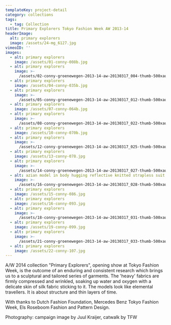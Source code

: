 ```yaml
---
templateKey: project-detail
category: collections
tags:
  - tag: Collection
title: Primary Explorers Tokyo Fashion Week AW 2013-14
headerImage:
  alt: primary explorers
  image: /assets/24-mg_6127.jpg
vimeoID: ''
images:
  - alt: primary explorers
    image: /assets/01-conny-008b.jpg
  - alt: primary explorers
    image: >-
      /assets/02-conny-groenewegen-2013-14-aw-20130317_004-thumb-500xauto-173621.jpg
  - alt: primary explorers
    image: /assets/04-conny-035b.jpg
  - alt: primary explorers
    image: >-
      /assets/05-conny-groenewegen-2013-14-aw-20130317_012-thumb-500xauto-173624c.jpg
  - alt: primary explorers
    image: /assets/07-conny-064b.jpg
  - alt: primary explorers
    image: >-
      /assets/08-conny-groenewegen-2013-14-aw-20130317_022-thumb-500xauto-173628.jpg
  - alt: primary explorers
    image: /assets/10-conny-070b.jpg
  - alt: primary explorers
    image: >-
      /assets/12-conny-groenewegen-2013-14-aw-20130317_025-thumb-500xauto-173631.jpg
  - alt: primary explorers
    image: /assets/13-conny-078.jpg
  - alt: primary explorers
    image: >-
      /assets/14-conny-groenewegen-2013-14-aw-20130317_027-thumb-500xauto-173633.jpg
  - alt: azian model in body hugging reflective knitted strapless suit
    image: >-
      /assets/16-conny-groenewegen-2013-14-aw-20130317_028-thumb-500xauto-173654.jpg
  - alt: primary explorers
    image: /assets/15-conny-086.jpg
  - alt: primary explorers
    image: /assets/16-conny-093.jpg
  - alt: primary explorers
    image: >-
      /assets/18-conny-groenewegen-2013-14-aw-20130317_031-thumb-500xauto-173636.jpg
  - alt: primary explorers
    image: /assets/19-conny-099.jpg
  - alt: primary explorers
    image: >-
      /assets/21-conny-groenewegen-2013-14-aw-20130317_033-thumb-500xauto-173637.jpg
  - alt: primary explorers
    image: /assets/22-conny-107.jpg
---
```

A/W 2014 collection "Primary Explorers", opening show at Tokyo Fashion Week, is the outcome of an enduring and consistent research which brings us to a sculptural and tailored series of garments. The 'heavy' fabrics are firmly compressed and wrinkled, soaking up water and oxygen with a delicate skin of silk fabric sticking to it. The models look like elemental travellers. It is about structure and thin layers of time.

With thanks to Dutch Fashion Foundation, Mercedes Benz Tokyo Fashion Week, Els Roseboom Fashion and Pattern Design.

Photography: campaign image by Juul Kraijer, catwalk by TFW
